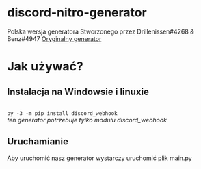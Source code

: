 # discord-nitro-generator
Polska wersja generatora Stworzonego przez Drillenissen#4268 & Benz#4947
<a href="https://github.com/logicguy1/Discord-Nitro-Gen-and-Checker">Oryginalny generator</a>

# Jak używać?
## Instalacja na Windowsie i linuxie
<code>
py -3 -m pip install discord_webhook
</code>

<em>
ten generator potrzebuje tylko modułu discord_webhook
</em>

## Uruchamianie
Aby uruchomić nasz generator wystarczy uruchomić plik main.py
